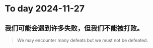 
# To day 2024-11-27


## 我们可能会遇到许多失败，但我们不能被打败。
> We may encounter many defeats but we must not be defeated.

    